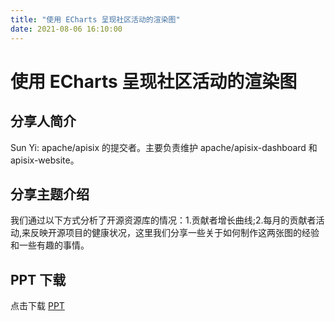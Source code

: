```yaml
---
title: "使用 ECharts 呈现社区活动的渲染图"
date: 2021-08-06 16:10:00
---
```


# 使用 ECharts 呈现社区活动的渲染图

## 分享人简介

Sun Yi: apache/apisix 的提交者。主要负责维护 apache/apisix-dashboard 和 apisix-website。

## 分享主题介绍

我们通过以下方式分析了开源资源库的情况：1.贡献者增长曲线;2.每月的贡献者活动,来反映开源项目的健康状况，这里我们分享一些关于如何制作这两张图的经验和一些有趣的事情。

## PPT 下载

点击下载 [PPT](https://api7-website-1301662268.cos.accelerate.myqcloud.com/202108/%E5%AD%99%E6%AF%85--%E4%BD%BF%E7%94%A8%20Echarts%20%E5%91%88%E7%8E%B0%E7%A4%BE%E5%8C%BA%E6%B4%BB%E5%8A%A8%E7%9A%84%E6%B8%B2%E6%9F%93%E5%9B%BE.key)


